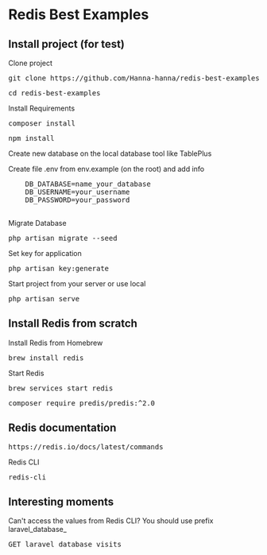 # Redis Best Examples

## Install project (for test)
<div>
    <p>Clone project</p>
    <pre>git clone https://github.com/Hanna-hanna/redis-best-examples.git</pre>
    <pre>cd redis-best-examples</pre>
    <p>Install Requirements</p>
    <pre>composer install</pre>
    <pre>npm install</pre>
    <p>Create new database on the local database tool like TablePlus</p>
    <p>Create file .env from env.example (on the root) and add info</p>
    <pre>
    DB_DATABASE=name_your_database
    DB_USERNAME=your_username
    DB_PASSWORD=your_password
    </pre>
    <p>Migrate Database</p>
    <pre>php artisan migrate --seed</pre>
    <p>Set key for application</p>
    <pre>php artisan key:generate</pre>
    <p>Start project from your server or use local</p>
    <pre>php artisan serve</pre>
</div>

## Install Redis from scratch
<div>
    <p>Install Redis from Homebrew</p>
    <pre>brew install redis</pre>
    <p>Start Redis</p>
    <pre>brew services start redis</pre>
    <pre>composer require predis/predis:^2.0</pre>
</div>

## Redis documentation
<div>
    <pre>https://redis.io/docs/latest/commands</pre>
    <p>Redis CLI</p>
    <pre>redis-cli</pre>
</div>

## Interesting moments
<div>
    <p>Can't access the values from Redis CLI? You should use prefix laravel_database_</p>
    <pre>GET laravel_database_visits</pre>
</div>

